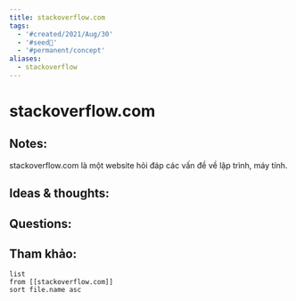 ```yaml
---
title: stackoverflow.com
tags:
  - '#created/2021/Aug/30'
  - '#seed🥜'
  - '#permanent/concept'
aliases:
  - stackoverflow
---
```

# stackoverflow.com

## Notes:
stackoverflow.com là một website hỏi đáp các vấn đề về lập trình, máy tính.

## Ideas & thoughts:

## Questions:


## Tham khảo:
```dataview
list
from [[stackoverflow.com]]
sort file.name asc
```